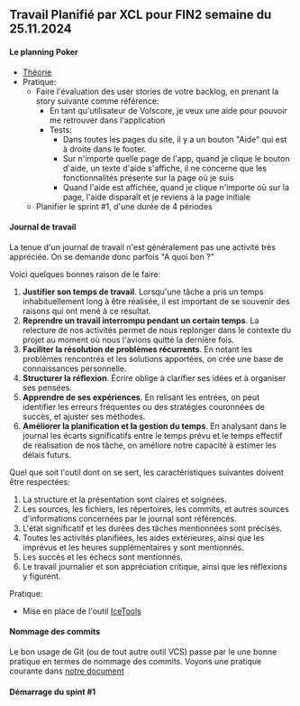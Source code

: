 ## Travail Planifié par XCL pour FIN2 semaine du 25.11.2024

#### Le planning Poker

- [Théorie](../Supports/Planning%20Poker.pdf)
- Pratique:
  - Faire l'évaluation des user stories de votre backlog, en prenant la story suivante comme référence:
    - En tant qu'utilisateur de Volscore, je veux une aide pour pouvoir me retrouver dans l'application
    - Tests:
      - Dans toutes les pages du site, il y a un bouton "Aide" qui est à droite dans le footer.
      - Sur n'importe quelle page de l'app, quand je clique le bouton d'aide, un texte d'aide s'affiche, il ne concerne que les fonctionnalités présente sur la page où je suis
      - Quand l'aide est affichée, quand je clique n'importe où sur la page, l'aide disparaît et je reviens à la page initiale
  - Planifier le sprint #1, d'une durée de 4 périodes

#### Journal de travail

La tenue d'un journal de travail n'est généralement pas une activité très appréciée. On se demande donc parfois "A quoi bon ?"

Voici quelques bonnes raison de le faire:

1. **Justifier son temps de travail**. Lorsqu'une tâche a pris un temps inhabituellement long à être réalisée, il est important de se souvenir des raisons qui ont mené à ce résultat.
2. **Reprendre un travail interrompu pendant un certain temps**. La relecture de nos activités permet de nous replonger dans le contexte du projet au moment où nous l'avions quitté la dernière fois.
3. **Faciliter la résolution de problèmes récurrents**. En notant les problèmes rencontrés et les solutions apportées, on crée une base de connaissances personnelle.
4. **Structurer la réflexion**. Écrire oblige à clarifier ses idées et à organiser ses pensées.
5. **Apprendre de ses expériences**. En relisant les entrées, on peut identifier les erreurs fréquentes ou des stratégies couronnées de succès, et ajuster ses méthodes.
6. **Améliorer la planification et la gestion du temps**. En analysant dans le journal les écarts significatifs entre le temps prévu et le temps effectif de réalisation de nos tâche, on améliore notre capacité à estimer les délais futurs.

Quel que soit l'outil dont on se sert, les caractéristiques suivantes doivent être respectées:

1. La structure et la présentation sont claires et soignées.
2. Les sources, les fichiers, les répertoires, les commits, et autres sources d'informations concernées par le journal sont référencés.
3. L'état significatif et les durées des tâches mentionnées sont précisés.
4. Toutes les activités planifiées, les aides extérieures, ainsi que les imprévus et les heures supplémentaires y sont mentionnés.
5. Les succès et les échecs sont mentionnés.
6. Le travail journalier et son appréciation critique, ainsi que les réflexions y figurent.

Pratique:

- Mise en place de l'outil [IceTools](https://github.com/ETML-INF/IceTools)

#### Nommage des commits

Le bon usage de Git (ou de tout autre outil VCS) passe par le une bonne pratique en termes de nommage des commits. Voyons une pratique courante dans [notre document](../Supports/Git.pdf)

#### Démarrage du spint #1
